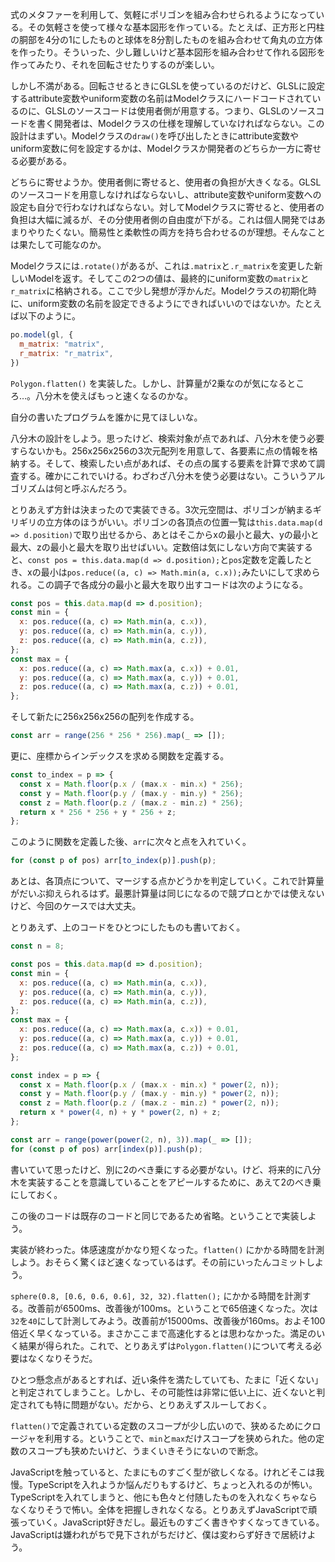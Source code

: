 式のメタファーを利用して、気軽にポリゴンを組み合わせられるようになっている。その気軽さを使って様々な基本図形を作っている。たとえば、正方形と円柱の胴部を4分の1にしたものと球体を8分割したものを組み合わせて角丸の立方体を作ったり。そういった、少し難しいけど基本図形を組み合わせて作れる図形を作ってみたり、それを回転させたりするのが楽しい。

しかし不満がある。回転させるときにGLSLを使っているのだけど、GLSLに設定するattribute変数やuniform変数の名前はModelクラスにハードコードされているのに、GLSLのソースコードは使用者側が用意する。つまり、GLSLのソースコードを書く開発者は、Modelクラスの仕様を理解していなければならない。この設計はまずい。Modelクラスの`draw()`を呼び出したときにattribute変数やuniform変数に何を設定するかは、Modelクラスか開発者のどちらか一方に寄せる必要がある。

どちらに寄せようか。使用者側に寄せると、使用者の負担が大きくなる。GLSLのソースコードを用意しなければならないし、attribute変数やuniform変数への設定も自分で行わなければならない。対してModelクラスに寄せると、使用者の負担は大幅に減るが、その分使用者側の自由度が下がる。これは個人開発ではあまりやりたくない。簡易性と柔軟性の両方を持ち合わせるのが理想。そんなことは果たして可能なのか。

Modelクラスには`.rotate()`があるが、これは`.matrix`と`.r_matrix`を変更した新しいModelを返す。そしてこの2つの値は、最終的にuniform変数の`matrix`と`r_matrix`に格納される。ここで少し発想が浮かんだ。Modelクラスの初期化時に、uniform変数の名前を設定できるようにできればいいのではないか。たとえば以下のように。

```javascript
po.model(gl, {
  m_matrix: "matrix",
  r_matrix: "r_matrix",
})
```

`Polygon.flatten()` を実装した。しかし、計算量が2乗なのが気になるところ…。八分木を使えばもっと速くなるのかな。

自分の書いたプログラムを誰かに見てほしいな。

八分木の設計をしよう。思ったけど、検索対象が点であれば、八分木を使う必要すらないかも。256x256x256の3次元配列を用意して、各要素に点の情報を格納する。そして、検索したい点があれば、その点の属する要素を計算で求めて調査する。確かにこれでいける。わざわざ八分木を使う必要はない。こういうアルゴリズムは何と呼ぶんだろう。

とりあえず方針は決まったので実装できる。3次元空間は、ポリゴンが納まるギリギリの立方体のほうがいい。ポリゴンの各頂点の位置一覧は`this.data.map(d => d.position)`で取り出せるから、あとはそこからxの最小と最大、yの最小と最大、zの最小と最大を取り出せばいい。定数倍は気にしない方向で実装すると、`const pos = this.data.map(d => d.position);`と`pos`定数を定義したとき、xの最小は`pos.reduce((a, c) => Math.min(a, c.x));`みたいにして求められる。この調子で各成分の最小と最大を取り出すコードは次のようになる。

```javascript
const pos = this.data.map(d => d.position);
const min = {
  x: pos.reduce((a, c) => Math.min(a, c.x)),
  y: pos.reduce((a, c) => Math.min(a, c.y)),
  z: pos.reduce((a, c) => Math.min(a, c.z)),
};
const max = {
  x: pos.reduce((a, c) => Math.max(a, c.x)) + 0.01,
  y: pos.reduce((a, c) => Math.max(a, c.y)) + 0.01,
  z: pos.reduce((a, c) => Math.max(a, c.z)) + 0.01,
};
```

そして新たに256x256x256の配列を作成する。

```javascript
const arr = range(256 * 256 * 256).map(_ => []);
```

更に、座標からインデックスを求める関数を定義する。

```javascript
const to_index = p => {
  const x = Math.floor(p.x / (max.x - min.x) * 256);
  const y = Math.floor(p.y / (max.y - min.y) * 256);
  const z = Math.floor(p.z / (max.z - min.z) * 256);
  return x * 256 * 256 + y * 256 + z;
};
```

このように関数を定義した後、`arr`に次々と点を入れていく。

```javascript
for (const p of pos) arr[to_index(p)].push(p);
```

あとは、各頂点について、マージする点かどうかを判定していく。これで計算量がだいぶ抑えられるはず。最悪計算量は同じになるので競プロとかでは使えないけど、今回のケースでは大丈夫。

とりあえず、上のコードをひとつにしたものも書いておく。

```javascript
const n = 8;

const pos = this.data.map(d => d.position);
const min = {
  x: pos.reduce((a, c) => Math.min(a, c.x)),
  y: pos.reduce((a, c) => Math.min(a, c.y)),
  z: pos.reduce((a, c) => Math.min(a, c.z)),
};
const max = {
  x: pos.reduce((a, c) => Math.max(a, c.x)) + 0.01,
  y: pos.reduce((a, c) => Math.max(a, c.y)) + 0.01,
  z: pos.reduce((a, c) => Math.max(a, c.z)) + 0.01,
};

const index = p => {
  const x = Math.floor(p.x / (max.x - min.x) * power(2, n));
  const y = Math.floor(p.y / (max.y - min.y) * power(2, n));
  const z = Math.floor(p.z / (max.z - min.z) * power(2, n));
  return x * power(4, n) + y * power(2, n) + z;
};

const arr = range(power(power(2, n), 3)).map(_ => []);
for (const p of pos) arr[index(p)].push(p);
```

書いていて思ったけど、別に2のべき乗にする必要がない。けど、将来的に八分木を実装することを意識していることをアピールするために、あえて2のべき乗にしておく。

この後のコードは既存のコードと同じであるため省略。ということで実装しよう。

実装が終わった。体感速度がかなり短くなった。`flatten()` にかかる時間を計測しよう。おそらく驚くほど速くなっているはず。その前にいったんコミットしよう。

`sphere(0.8, [0.6, 0.6, 0.6], 32, 32).flatten();` にかかる時間を計測する。改善前が6500ms、改善後が100ms。ということで65倍速くなった。次は`32`を`40`にして計測してみよう。改善前が15000ms、改善後が160ms。およそ100倍近く早くなっている。まさかここまで高速化するとは思わなかった。満足のいく結果が得られた。これで、とりあえずは`Polygon.flatten()`について考える必要はなくなりそうだ。

ひとつ懸念点があるとすれば、近い条件を満たしていても、たまに「近くない」と判定されてしまうこと。しかし、その可能性は非常に低い上に、近くないと判定されても特に問題がない。だから、とりあえずスルーしておく。

`flatten()`で定義されている定数のスコープが少し広いので、狭めるためにクロージャを利用する。ということで、`min`と`max`だけスコープを狭められた。他の定数のスコープも狭めたいけど、うまくいきそうにないので断念。

JavaScriptを触っていると、たまにものすごく型が欲しくなる。けれどそこは我慢。TypeScriptを入れようか悩んだりもするけど、ちょっと入れるのが怖い。TypeScriptを入れてしまうと、他にも色々と付随したものを入れなくちゃならなくなりそうで怖い。全体を把握しきれなくなる。とりあえずJavaScriptで頑張っていく。JavaScript好きだし。最近ものすごく書きやすくなってきている。JavaScriptは嫌われがちで見下されがちだけど、僕は変わらず好きで居続けよう。
